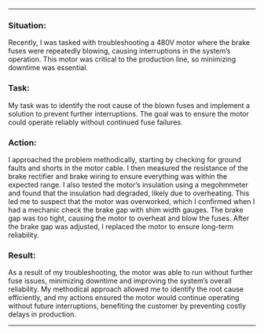
---

### **Situation:**
Recently, I was tasked with troubleshooting a 480V motor where the brake fuses were repeatedly blowing, causing interruptions in the system’s operation. This motor was critical to the production line, so minimizing downtime was essential.

### **Task:**
My task was to identify the root cause of the blown fuses and implement a solution to prevent further interruptions. The goal was to ensure the motor could operate reliably without continued fuse failures.

### **Action:**
I approached the problem methodically, starting by checking for ground faults and shorts in the motor cable. I then measured the resistance of the brake rectifier and brake wiring to ensure everything was within the expected range. I also tested the motor’s insulation using a megohmmeter and found that the insulation had degraded, likely due to overheating. This led me to suspect that the motor was overworked, which I confirmed when I had a mechanic check the brake gap with shim width gauges. The brake gap was too tight, causing the motor to overheat and blow the fuses. After the brake gap was adjusted, I replaced the motor to ensure long-term reliability.

### **Result:**
As a result of my troubleshooting, the motor was able to run without further fuse issues, minimizing downtime and improving the system’s overall reliability. My methodical approach allowed me to identify the root cause efficiently, and my actions ensured the motor would continue operating without future interruptions, benefiting the customer by preventing costly delays in production.

---

